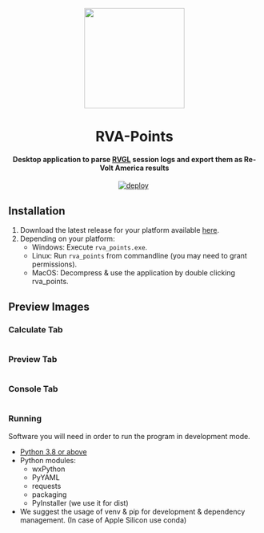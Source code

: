 <p align="center">
  <img alt="" height="200" width="200" src="https://user-images.githubusercontent.com/26081543/129637656-c5014e3e-cdf6-4437-9e0d-157bc63c14e7.png" />
</p>

<h1 align="center">RVA-Points</h1>
<h4 align="center">Desktop application to parse <a href="https://rvgl.re-volt.io/" target="_blank">RVGL</a> session logs and export them as Re-Volt America results</h4>

<p align="center">
  <a href="https://github.com/Re-Volt-America/RVA-Points/actions/workflows/deploy.yml" class="rich-diff-level-one"><img src="https://github.com/Re-Volt-America/RVA-Points/actions/workflows/deploy.yml/badge.svg?branch=production" alt="deploy" style="max-width:100%;"></a>
  <a href="https://gitlicense.com/license/Re-Volt-America/RVA-Points"><img src="https://gitlicense.com/badge/Re-Volt-America/RVA-Points" alt=""/></a>
</p>

## Installation
  1. Download the latest release for your platform available [here](https://distribute.revolt-america.com/rva_points/).
  2. Depending on your platform:
     * Windows: Execute `rva_points.exe`.
     * Linux: Run `rva_points` from commandline (you may need to grant permissions).
     * MacOS: Decompress & use the application by double clicking rva_points.

## Preview Images

<div align="left">
  <h3>Calculate Tab</h3>
  <img src="https://user-images.githubusercontent.com/26081543/174425594-dfc53e6a-6fe3-44d6-9b83-c0f0211866ec.PNG" alt=""/>
  <h3>Preview Tab</h3>
  <img src="https://user-images.githubusercontent.com/26081543/174425589-36f85da4-557c-4e13-bcaa-a915f5f87115.PNG" alt=""/>
  <h3>Console Tab</h3>
  <img src="https://user-images.githubusercontent.com/26081543/174425595-e8c852e6-b0e9-4141-8e51-52a79c52881c.PNG" alt=""/>
</div>

### Running
Software you will need in order to run the program in development mode.

- [Python 3.8 or above](https://www.python.org/downloads/)
- Python modules:
  - wxPython
  - PyYAML
  - requests
  - packaging
  - PyInstaller (we use it for dist)
- We suggest the usage of venv & pip for development & dependency management. (In case of Apple Silicon use conda)
